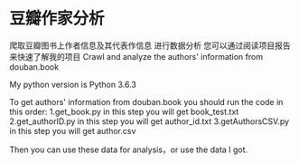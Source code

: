 # 豆瓣作家分析
爬取豆瓣图书上作者信息及其代表作信息 进行数据分析
您可以通过阅读项目报告来快速了解我的项目
Crawl and analyze the authors' information from douban.book

My python version is Python 3.6.3

To get authors' information from douban.book you should run the code in this order:
1.get_book.py               in this step you will get book_test.txt
2.get_authorID.py           in this step you will get author_id.txt
3.getAuthorsCSV.py          in this step you will get author.csv

Then you can use these data for analysis，or use the data I got.

